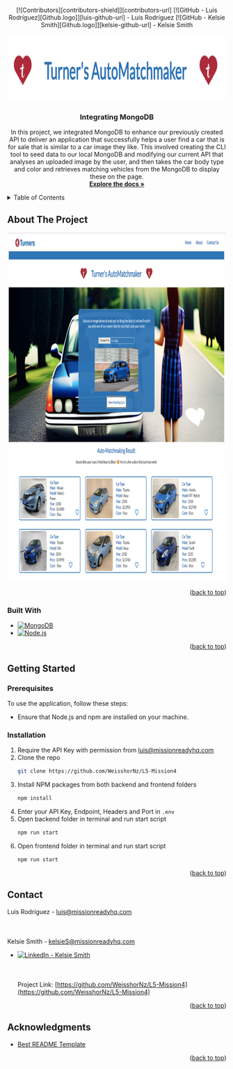 <a name="readme-top"></a>

<!-- PROJECT SHIELDS -->
<div align="center">
[![Contributors][contributors-shield]][contributors-url] 
[![GitHub - Luis Rodríguez][Github.logo]][luis-github-url] - Luis Rodríguez 
[![GitHub - Kelsie Smith][Github.logo]][kelsie-github-url] - Kelsie Smith
</div>

<!-- PROJECT LOGO -->
<br />
<div align="center">
  <a href="https://github.com/WeisshorNz/L5-Mission4">
  <img src="./frontend/src/images/carAppBanner.png" alt="Banner" width="800" height="150">
  </a>

<h3 align="center">Integrating MongoDB</h3>

  <p align="center">
   In this project, we integrated MongoDB to enhance our previously created API to deliver an application that successfully helps a user find a car that is for sale that is similar to a car image they like. This involved creating the CLI tool to seed data to our local MongoDB and modifying our current API that analyses an uploaded image by the user, and then takes the car body type and color and retrieves matching vehicles from the MongoDB to display these on the page. 
    <br />
    <a href="https://github.com/WeisshorNz/L5-Mission4"><strong>Explore the docs »</strong></a>

  </p>
</div>

<!-- TABLE OF CONTENTS -->
<details>
  <summary>Table of Contents</summary>
  <ol>
    <li>
      <a href="#about-the-project">About The Project</a>
      <ul>
        <li><a href="#built-with">Built With</a></li>
      </ul>
    </li>
    <li>
      <a href="#getting-started">Getting Started</a>
      <ul>
        <li><a href="#prerequisites">Prerequisites</a></li>
        <li><a href="#installation">Installation</a></li>
      </ul>
    </li>
    <li><a href="#contact">Contact</a></li>
    <li><a href="#acknowledgments">Acknowledgments</a></li>
  </ol>
</details>

<!-- ABOUT THE PROJECT -->

## About The Project

<img src="./frontend/src/images/pageImg.png" alt="Logo" width="800" height="800">

<p align="right">(<a href="#readme-top">back to top</a>)</p>

### Built With

- [![MongoDB][MongoDB.logo]][MongoDB-url]
- [![Node.js][Node.js.logo]][Nodejs-url]

<p align="right">(<a href="#readme-top">back to top</a>)</p>

<!-- GETTING STARTED -->

## Getting Started

### Prerequisites

To use the application, follow these steps:

- Ensure that Node.js and npm are installed on your machine.

### Installation

1. Require the API Key with permission from luis@missionreadyhq.com
2. Clone the repo
   ```sh
   git clone https://github.com/WeisshorNz/L5-Mission4
   ```
3. Install NPM packages from both backend and frontend folders
   ```sh
   npm install
   ```
4. Enter your API Key, Endpoint, Headers and Port in `.env`
5. Open backend folder in terminal and run start script
   ```sh
   npm run start
   ```
6. Open frontend folder in terminal and run start script
   ```sh
   npm run start
   ```

<p align="right">(<a href="#readme-top">back to top</a>)</p>

<!-- CONTACT -->

## Contact

Luis Rodríguez - luis@missionreadyhq.com
<br></br><br></br>
Kelsie Smith - kelsieS@missionreadyhq.com

- [![LinkedIn - Kelsie Smith][linkedin-shield]][kelsie-linkedin-url]
  <br></br>
  <br></br>
  Project Link: [https://github.com/WeisshorNz/L5-Mission4](https://github.com/WeisshorNz/L5-Mission4)

<p align="right">(<a href="#readme-top">back to top</a>)</p>

<!-- ACKNOWLEDGMENTS -->

## Acknowledgments

- [Best README Template](https://github.com/othneildrew/Best-README-Template/tree/master)

<p align="right">(<a href="#readme-top">back to top</a>)</p>

<!-- MARKDOWN LINKS & IMAGES -->

[contributors-shield]: https://img.shields.io/github/contributors/WeisshorNz/L5-Mission2.svg?style=for-the-badge
[contributors-url]: https://github.com/WeisshorNz/L5-Mission2/graphs/contributors
[linkedin-shield]: https://img.shields.io/badge/-LinkedIn-black.svg?style=for-the-badge&logo=linkedin&colorB=555
[Github.logo]: https://img.shields.io/badge/GitHub-100000?style=for-the-badge&logo=github&logoColor=white
[luis-github-url]: https://github.com/WeisshorNz
[kelsie-github-url]: https://github.com/KelsieSmitty
[kelsie-linkedin-url]: https://www.linkedin.com/in/kelsieSmitty/
[product-screenshot]: images/screenshot.png
[React.js]: https://img.shields.io/badge/React-20232A?style=for-the-badge&logo=react&logoColor=61DAFB
[React-url]: https://reactjs.org/
[Nodejs-url]: https://nodejs.org/en
[Node.js.logo]: https://img.shields.io/badge/Node.js-43853D?style=for-the-badge&logo=node.js&logoColor=white
[Azure-url]: https://azure.microsoft.com/en-us
[Azure.logo]: https://img.shields.io/badge/Azure-0078D4?style=for-the-badge&logo=microsoftazure&logoColor=white
[MongoDB-url]: https://www.mongodb.com/
[MongoDB.logo]: https://img.shields.io/badge/MongoDB-4EA94B?style=for-the-badge&logo=mongodb&logoColor=white

